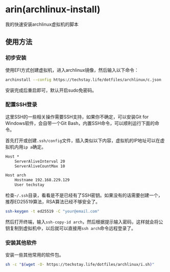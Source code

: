 # arin(archlinux-install)

我的快速安装archlinux虚拟机的脚本

## 使用方法

### 初步安装

使用EFI方式创建虚拟机，进入archlinux镜像，然后输入以下命令：

```sh
archinstall --config https://techstay.life/dotfiles/archlinux/c.json
```

安装完成后重启即可，默认开启sudo免密码。

### 配置SSH登录

这里SSH的一些相关操作需要SSH支持，如果你不确定，可以安装Git for Windows软件，会自带一个Git Bash，内置SSH命令，可以顺利运行下面的命令。

首先打开或创建`.ssh/config`文件，插入类似以下内容，虚拟机的IP地址可以在虚拟机内用`ip a`确定。

```txt
Host *
    ServerAliveInterval 20
    ServerAliveCountMax 10

Host arch
    Hostname 192.168.229.129
    User techstay
```

检查`~/.ssh`目录，看看是不是已经有了SSH密钥。如果没有的话需要创建一个，推荐ED25519算法，RSA算法已经不够安全了。

```sh
ssh-keygen -t ed25519 -C "your@email.com"
```

然后打开终端，输入`ssh-copy-id arch`，然后根据提示输入密码，这样就会将公钥复制到虚拟机中，以后就可以直接用`ssh arch`命令远程登录了。

### 安装其他软件

安装一些其他常用的软件包。

```sh
sh -c "$(wget -O- https://techstay.life/dotfiles/archlinux/i.sh)"
```
